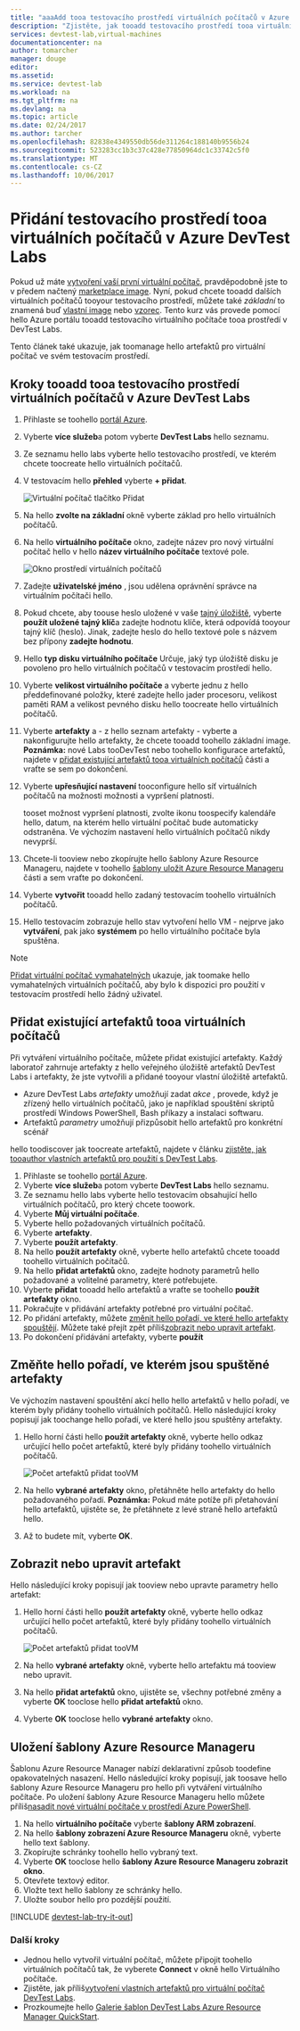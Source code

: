 ```yaml
---
title: "aaaAdd tooa testovacího prostředí virtuálních počítačů v Azure DevTest Labs | Microsoft Docs"
description: "Zjistěte, jak tooadd testovacího prostředí tooa virtuálního počítače v Azure DevTest Labs"
services: devtest-lab,virtual-machines
documentationcenter: na
author: tomarcher
manager: douge
editor: 
ms.assetid: 
ms.service: devtest-lab
ms.workload: na
ms.tgt_pltfrm: na
ms.devlang: na
ms.topic: article
ms.date: 02/24/2017
ms.author: tarcher
ms.openlocfilehash: 82838e4349550db56de311264c188140b9556b24
ms.sourcegitcommit: 523283cc1b3c37c428e77850964dc1c33742c5f0
ms.translationtype: MT
ms.contentlocale: cs-CZ
ms.lasthandoff: 10/06/2017
---
```

# <a name="add-a-vm-tooa-lab-in-azure-devtest-labs"></a>Přidání testovacího prostředí tooa virtuálních počítačů v Azure DevTest Labs
Pokud už máte [vytvoření vaší první virtuální počítač](devtest-lab-create-first-vm.md), pravděpodobně jste to v předem načtený [marketplace image](devtest-lab-configure-marketplace-images.md). Nyní, pokud chcete tooadd dalších virtuálních počítačů tooyour testovacího prostředí, můžete také *základní* to znamená buď [vlastní image](devtest-lab-create-template.md) nebo [vzorec](devtest-lab-manage-formulas.md). Tento kurz vás provede pomocí hello Azure portálu tooadd testovacího virtuálního počítače tooa prostředí v DevTest Labs.

Tento článek také ukazuje, jak toomanage hello artefaktů pro virtuální počítač ve svém testovacím prostředí.

## <a name="steps-tooadd-a-vm-tooa-lab-in-azure-devtest-labs"></a>Kroky tooadd tooa testovacího prostředí virtuálních počítačů v Azure DevTest Labs
1. Přihlaste se toohello [portál Azure](http://go.microsoft.com/fwlink/p/?LinkID=525040).
1. Vyberte **více služeb**a potom vyberte **DevTest Labs** hello seznamu.
1. Ze seznamu hello labs vyberte hello testovacího prostředí, ve kterém chcete toocreate hello virtuálních počítačů.  
1. V testovacím hello **přehled** vyberte **+ přidat**.  

    ![Virtuální počítač tlačítko Přidat](./media/devtest-lab-add-vm/devtestlab-home-blade-add-vm.png)

1. Na hello **zvolte na základní** okně vyberte základ pro hello virtuálních počítačů.
1. Na hello **virtuálního počítače** okno, zadejte název pro nový virtuální počítač hello v hello **název virtuálního počítače** textové pole.

    ![Okno prostředí virtuálních počítačů](./media/devtest-lab-add-vm/devtestlab-lab-vm-blade.png)

1. Zadejte **uživatelské jméno** , jsou udělena oprávnění správce na virtuálním počítači hello.  
1. Pokud chcete, aby toouse heslo uložené v vaše [tajný úložiště](https://azure.microsoft.com/updates/azure-devtest-labs-keep-your-secrets-safe-and-easy-to-use-with-the-new-personal-secret-store), vyberte **použít uložené tajný klíč**a zadejte hodnotu klíče, která odpovídá tooyour tajný klíč (heslo). Jinak, zadejte heslo do hello textové pole s názvem bez přípony **zadejte hodnotu**.
1. Hello **typ disku virtuálního počítače** Určuje, jaký typ úložiště disku je povoleno pro hello virtuálních počítačů v testovacím prostředí hello.
1. Vyberte **velikost virtuálního počítače** a vyberte jednu z hello předdefinované položky, které zadejte hello jader procesoru, velikost paměti RAM a velikost pevného disku hello toocreate hello virtuálních počítačů.
1. Vyberte **artefakty** a - z hello seznam artefakty - vyberte a nakonfigurujte hello artefakty, že chcete tooadd toohello základní image.
    **Poznámka:** nové Labs tooDevTest nebo toohello konfigurace artefaktů, najdete v [přidat existující artefaktů tooa virtuálních počítačů](#add-an-existing-artifact-to-a-vm) části a vraťte se sem po dokončení.
1. Vyberte **upřesňující nastavení** tooconfigure hello síť virtuálních počítačů na možnosti možnosti a vypršení platnosti. 

   tooset možnost vypršení platnosti, zvolte ikonu toospecify kalendáře hello, datum, na kterém hello virtuální počítač bude automaticky odstraněna.  Ve výchozím nastavení hello virtuálních počítačů nikdy nevyprší. 
1. Chcete-li tooview nebo zkopírujte hello šablony Azure Resource Manageru, najdete v toohello [šablony uložit Azure Resource Manageru](#save-azure-resource-manager-template) části a sem vraťte po dokončení.
1. Vyberte **vytvořit** tooadd hello zadaný testovacím toohello virtuálních počítačů.
1. Hello testovacím zobrazuje hello stav vytvoření hello VM - nejprve jako **vytváření**, pak jako **systémem** po hello virtuálního počítače byla spuštěna.

> [!NOTE]
> [Přidat virtuální počítač vymahatelných](devtest-lab-add-claimable-vm.md) ukazuje, jak toomake hello vymahatelných virtuálních počítačů, aby bylo k dispozici pro použití v testovacím prostředí hello žádný uživatel.
>
>

## <a name="add-an-existing-artifact-tooa-vm"></a>Přidat existující artefaktů tooa virtuálních počítačů
Při vytváření virtuálního počítače, můžete přidat existující artefakty. Každý laboratoř zahrnuje artefakty z hello veřejného úložiště artefaktů DevTest Labs i artefakty, že jste vytvořili a přidané tooyour vlastní úložiště artefaktů.

* Azure DevTest Labs *artefakty* umožňují zadat *akce* , provede, když je zřízený hello virtuálních počítačů, jako je například spouštění skriptů prostředí Windows PowerShell, Bash příkazy a instalaci softwaru.
* Artefaktů *parametry* umožňují přizpůsobit hello artefaktů pro konkrétní scénář

hello toodiscover jak toocreate artefaktů, najdete v článku [zjistěte, jak tooauthor vlastních artefaktů pro použití s DevTest Labs](devtest-lab-artifact-author.md).

1. Přihlaste se toohello [portál Azure](http://go.microsoft.com/fwlink/p/?LinkID=525040).
1. Vyberte **více služeb**a potom vyberte **DevTest Labs** hello seznamu.
1. Ze seznamu hello labs vyberte hello testovacím obsahující hello virtuálních počítačů, pro který chcete toowork.  
1. Vyberte **Můj virtuální počítače**.
1. Vyberte hello požadovaných virtuálních počítačů.
1. Vyberte **artefakty**. 
1. Vyberte **použít artefakty**.
1. Na hello **použít artefakty** okně, vyberte hello artefaktů chcete tooadd toohello virtuálních počítačů.
1. Na hello **přidat artefaktů** okno, zadejte hodnoty parametrů hello požadované a volitelné parametry, které potřebujete.  
1. Vyberte **přidat** tooadd hello artefaktů a vraťte se toohello **použít artefakty** okno.
1. Pokračujte v přidávání artefakty potřebné pro virtuální počítač.
1. Po přidání artefakty, můžete [změnit hello pořadí, ve které hello artefakty spouštějí](#change-the-order-in-which-artifacts-are-run). Můžete také přejít zpět příliš[zobrazit nebo upravit artefakt](#view-or-modify-an-artifact).
1. Po dokončení přidávání artefakty, vyberte **použít**

## <a name="change-hello-order-in-which-artifacts-are-run"></a>Změňte hello pořadí, ve kterém jsou spuštěné artefakty
Ve výchozím nastavení spouštění akcí hello hello artefaktů v hello pořadí, ve kterém byly přidány toohello virtuálních počítačů. Hello následující kroky popisují jak toochange hello pořadí, ve které hello jsou spuštěny artefakty.

1. Hello horní části hello **použít artefakty** okně, vyberte hello odkaz určující hello počet artefaktů, které byly přidány toohello virtuálních počítačů.
   
    ![Počet artefaktů přidat tooVM](./media/devtest-lab-add-vm-with-artifacts/devtestlab-add-artifacts-blade-selected-artifacts.png)
1. Na hello **vybrané artefakty** okno, přetáhněte hello artefakty do hello požadovaného pořadí. **Poznámka:** Pokud máte potíže při přetahování hello artefaktů, ujistěte se, že přetáhnete z levé straně hello artefaktů hello. 
1. Až to budete mít, vyberte **OK**.  

## <a name="view-or-modify-an-artifact"></a>Zobrazit nebo upravit artefakt
Hello následující kroky popisují jak tooview nebo upravte parametry hello artefakt:

1. Hello horní části hello **použít artefakty** okně, vyberte hello odkaz určující hello počet artefaktů, které byly přidány toohello virtuálních počítačů.
   
    ![Počet artefaktů přidat tooVM](./media/devtest-lab-add-vm-with-artifacts/devtestlab-add-artifacts-blade-selected-artifacts.png)
1. Na hello **vybrané artefakty** okně, vyberte hello artefaktu má tooview nebo upravit.  
1. Na hello **přidat artefaktů** okno, ujistěte se, všechny potřebné změny a vyberte **OK** tooclose hello **přidat artefaktů** okno.
1. Vyberte **OK** tooclose hello **vybrané artefakty** okno.

## <a name="save-azure-resource-manager-template"></a>Uložení šablony Azure Resource Manageru
Šablonu Azure Resource Manager nabízí deklarativní způsob toodefine opakovatelných nasazení. Hello následující kroky popisují, jak toosave hello šablony Azure Resource Manageru pro hello při vytváření virtuálního počítače.
Po uložení šablony Azure Resource Manageru hello můžete příliš[nasadit nové virtuální počítače v prostředí Azure PowerShell](../azure-resource-manager/resource-group-overview.md#template-deployment).

1. Na hello **virtuálního počítače** vyberte **šablony ARM zobrazení**.
2. Na hello **šablony zobrazení Azure Resource Manageru** okně, vyberte hello text šablony.
3. Zkopírujte schránky toohello hello vybraný text.
4. Vyberte **OK** tooclose hello **šablony Azure Resource Manageru zobrazit okno**.
5. Otevřete textový editor.
6. Vložte text hello šablony ze schránky hello.
7. Uložte soubor hello pro pozdější použití.

[!INCLUDE [devtest-lab-try-it-out](../../includes/devtest-lab-try-it-out.md)]

### <a name="next-steps"></a>Další kroky
* Jednou hello vytvořil virtuální počítač, můžete připojit toohello virtuálních počítačů tak, že vyberete **Connect** v okně hello Virtuálního počítače.
* Zjistěte, jak příliš[vytvoření vlastních artefaktů pro virtuální počítač DevTest Labs](devtest-lab-artifact-author.md).
* Prozkoumejte hello [Galerie šablon DevTest Labs Azure Resource Manager QuickStart](https://github.com/Azure/azure-devtestlab/tree/master/Samples).
